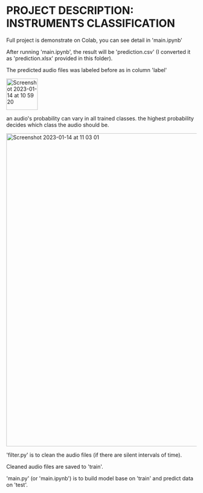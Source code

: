 
# PROJECT DESCRIPTION: INSTRUMENTS CLASSIFICATION


Full project is demonstrate on Colab, you can see detail in 'main.ipynb'


After running 'main.ipynb', the result will be 'prediction.csv' (I converted it as 'prediction.xlsx' provided in this folder).

The predicted audio files was labeled before as in column 'label'

<img width="83" alt="Screenshot 2023-01-14 at 10 59 20" src="https://user-images.githubusercontent.com/107643269/212449726-4b121a90-9f13-4e9c-8efc-a67f85ea5173.png">

an audio's probability can vary  in all trained classes. the highest probability decides which class the audio should be. 

<img width="828" alt="Screenshot 2023-01-14 at 11 03 01" src="https://user-images.githubusercontent.com/107643269/212449839-bc8a0a69-7931-484d-bd9f-9f436fff3b98.png">


'filter.py' is to clean the audio files (if there are silent intervals of time). 

Cleaned audio files are saved to 'train'. 

'main.py' (or 'main.ipynb') is to build model base on 'train' and predict data on 'test'.





